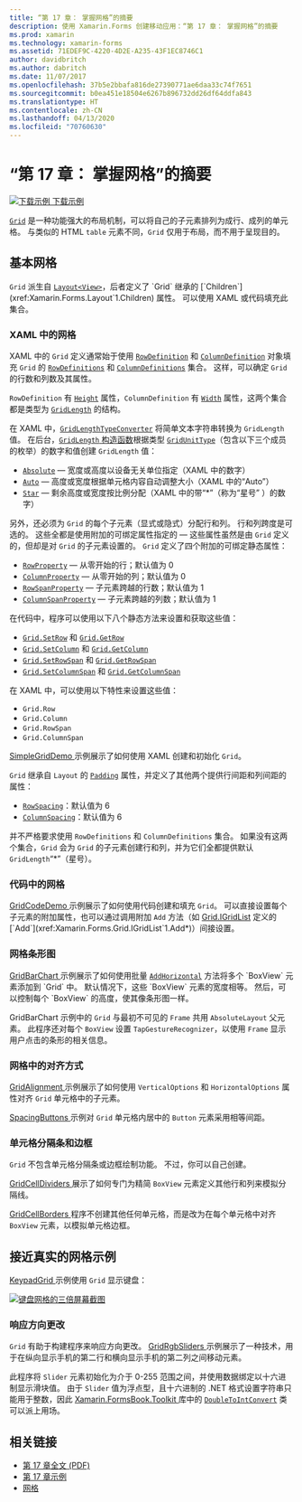 ```yaml
---
title: “第 17 章： 掌握网格”的摘要
description: 使用 Xamarin.Forms 创建移动应用：“第 17 章： 掌握网格”的摘要
ms.prod: xamarin
ms.technology: xamarin-forms
ms.assetid: 71EDEF9C-4220-4D2E-A235-43F1EC8746C1
author: davidbritch
ms.author: dabritch
ms.date: 11/07/2017
ms.openlocfilehash: 37b5e2bbafa816de27390771ae6daa33c74f7651
ms.sourcegitcommit: b0ea451e18504e6267b896732dd26df64ddfa843
ms.translationtype: HT
ms.contentlocale: zh-CN
ms.lasthandoff: 04/13/2020
ms.locfileid: "70760630"
---
```

# <a name="summary-of-chapter-17-mastering-the-grid"></a>“第 17 章： 掌握网格”的摘要

[![下载示例](~/media/shared/download.png) 下载示例](https://github.com/xamarin/xamarin-forms-book-samples/tree/master/Chapter17)

[`Grid`](xref:Xamarin.Forms.Grid) 是一种功能强大的布局机制，可以将自己的子元素排列为成行、成列的单元格。 与类似的 HTML `table` 元素不同，`Grid` 仅用于布局，而不用于呈现目的。

## <a name="the-basic-grid"></a>基本网格

`Grid` 派生自 [`Layout<View>`](xref:Xamarin.Forms.Layout`1)，后者定义了 `Grid` 继承的 [`Children`](xref:Xamarin.Forms.Layout`1.Children) 属性。 可以使用 XAML 或代码填充此集合。

### <a name="the-grid-in-xaml"></a>XAML 中的网格

XAML 中的 `Grid` 定义通常始于使用 [`RowDefinition`](xref:Xamarin.Forms.RowDefinition) 和 [`ColumnDefinition`](xref:Xamarin.Forms.ColumnDefinition) 对象填充 `Grid` 的 [`RowDefinitions`](xref:Xamarin.Forms.Grid.RowDefinitions) 和 [`ColumnDefinitions`](xref:Xamarin.Forms.Grid.ColumnDefinitions) 集合。 这样，可以确定 `Grid` 的行数和列数及其属性。

`RowDefinition` 有 [`Height`](xref:Xamarin.Forms.RowDefinition.Height) 属性，`ColumnDefinition` 有 [`Width`](xref:Xamarin.Forms.ColumnDefinition.Width) 属性，这两个集合都是类型为 [`GridLength`](xref:Xamarin.Forms.GridLength) 的结构。

在 XAML 中，[`GridLengthTypeConverter`](xref:Xamarin.Forms.GridLengthTypeConverter) 将简单文本字符串转换为 `GridLength` 值。 在后台，[`GridLength` 构造函数](xref:Xamarin.Forms.GridLength.%23ctor(System.Double,Xamarin.Forms.GridUnitType))根据类型 [`GridUnitType`](xref:Xamarin.Forms.GridUnitType)（包含以下三个成员的枚举）的数字和值创建 `GridLength` 值：

- [`Absolute`](xref:Xamarin.Forms.GridUnitType.Absolute) &mdash; 宽度或高度以设备无关单位指定（XAML 中的数字）
- [`Auto`](xref:Xamarin.Forms.GridUnitType.Auto) &mdash; 高度或宽度根据单元格内容自动调整大小（XAML 中的“Auto”）
- [`Star`](xref:Xamarin.Forms.GridUnitType.Star) &mdash; 剩余高度或宽度按比例分配（XAML 中的带“\*”（称为“星号”  ）的数字）

另外，还必须为 `Grid` 的每个子元素（显式或隐式）分配行和列。 行和列跨度是可选的。 这些全都是使用附加的可绑定属性指定的 &mdash; 这些属性虽然是由 `Grid` 定义的，但却是对 `Grid` 的子元素设置的。 `Grid` 定义了四个附加的可绑定静态属性：

- [`RowProperty`](xref:Xamarin.Forms.Grid.RowProperty) &mdash; 从零开始的行；默认值为 0
- [`ColumnProperty`](xref:Xamarin.Forms.Grid.ColumnProperty) &mdash; 从零开始的列；默认值为 0
- [`RowSpanProperty`](xref:Xamarin.Forms.Grid.RowSpanProperty) &mdash; 子元素跨越的行数；默认值为 1
- [`ColumnSpanProperty`](xref:Xamarin.Forms.Grid.ColumnSpanProperty) &mdash; 子元素跨越的列数；默认值为 1

在代码中，程序可以使用以下八个静态方法来设置和获取这些值：

- [`Grid.SetRow`](xref:Xamarin.Forms.Grid.SetRow(Xamarin.Forms.BindableObject,System.Int32)) 和 [`Grid.GetRow`](xref:Xamarin.Forms.Grid.GetRow(Xamarin.Forms.BindableObject))
- [`Grid.SetColumn`](xref:Xamarin.Forms.Grid.SetColumn(Xamarin.Forms.BindableObject,System.Int32)) 和 [`Grid.GetColumn`](xref:Xamarin.Forms.Grid.GetColumn(Xamarin.Forms.BindableObject))
- [`Grid.SetRowSpan`](xref:Xamarin.Forms.Grid.SetRowSpan(Xamarin.Forms.BindableObject,System.Int32)) 和 [`Grid.GetRowSpan`](xref:Xamarin.Forms.Grid.GetRowSpan(Xamarin.Forms.BindableObject))
- [`Grid.SetColumnSpan`](xref:Xamarin.Forms.Grid.SetColumnSpan(Xamarin.Forms.BindableObject,System.Int32)) 和 [`Grid.GetColumnSpan`](xref:Xamarin.Forms.Grid.GetColumnSpan(Xamarin.Forms.BindableObject))

在 XAML 中，可以使用以下特性来设置这些值：

- `Grid.Row`
- `Grid.Column`
- `Grid.RowSpan`
- `Grid.ColumnSpan`

[SimpleGridDemo  ](https://github.com/xamarin/xamarin-forms-book-samples/tree/master/Chapter17/SimpleGridDemo) 示例展示了如何使用 XAML 创建和初始化 `Grid`。

`Grid` 继承自 `Layout` 的 [`Padding`](xref:Xamarin.Forms.Layout.Padding) 属性，并定义了其他两个提供行间距和列间距的属性：

- [`RowSpacing`](xref:Xamarin.Forms.Grid.RowSpacing)：默认值为 6
- [`ColumnSpacing`](xref:Xamarin.Forms.Grid.ColumnSpacing)：默认值为 6

并不严格要求使用 `RowDefinitions` 和 `ColumnDefinitions` 集合。 如果没有这两个集合，`Grid` 会为 `Grid` 的子元素创建行和列，并为它们全都提供默认 `GridLength`“\*”（星号）。

### <a name="the-grid-in-code"></a>代码中的网格

[GridCodeDemo  ](https://github.com/xamarin/xamarin-forms-book-samples/tree/master/Chapter17/GridCodeDemo) 示例展示了如何使用代码创建和填充 `Grid`。 可以直接设置每个子元素的附加属性，也可以通过调用附加 `Add` 方法（如 [Grid.IGridList<T>](xref:Xamarin.Forms.Grid.IGridList`1) 定义的 [`Add`](xref:Xamarin.Forms.Grid.IGridList`1.Add*)）间接设置。

### <a name="the-grid-bar-chart"></a>网格条形图

[GridBarChart  ](https://github.com/xamarin/xamarin-forms-book-samples/tree/master/Chapter17/GridBarChart) 示例展示了如何使用批量 [`AddHorizontal`](xref:Xamarin.Forms.Grid.IGridList`1.AddHorizontal*) 方法将多个 `BoxView` 元素添加到 `Grid` 中。 默认情况下，这些 `BoxView` 元素的宽度相等。 然后，可以控制每个 `BoxView` 的高度，使其像条形图一样。

GridBarChart  示例中的 `Grid` 与最初不可见的 `Frame` 共用 `AbsoluteLayout` 父元素。 此程序还对每个 `BoxView` 设置 `TapGestureRecognizer`，以使用 `Frame` 显示用户点击的条形的相关信息。

### <a name="alignment-in-the-grid"></a>网格中的对齐方式

[GridAlignment  ](https://github.com/xamarin/xamarin-forms-book-samples/tree/master/Chapter17/GridAlignment) 示例展示了如何使用 `VerticalOptions` 和 `HorizontalOptions` 属性对齐 `Grid` 单元格中的子元素。

[SpacingButtons  ](https://github.com/xamarin/xamarin-forms-book-samples/tree/master/Chapter17/SpacingButtons) 示例对 `Grid` 单元格内居中的 `Button` 元素采用相等间距。

### <a name="cell-dividers-and-borders"></a>单元格分隔条和边框

`Grid` 不包含单元格分隔条或边框绘制功能。 不过，你可以自己创建。

[GridCellDividers  ](https://github.com/xamarin/xamarin-forms-book-samples/tree/master/Chapter17/GridCellDividers) 展示了如何专门为精简 `BoxView` 元素定义其他行和列来模拟分隔线。

[GridCellBorders  ](https://github.com/xamarin/xamarin-forms-book-samples/tree/master/Chapter17/GridCellBorders) 程序不创建其他任何单元格，而是改为在每个单元格中对齐 `BoxView` 元素，以模拟单元格边框。

## <a name="almost-real-life-grid-examples"></a>接近真实的网格示例

[KeypadGrid  ](https://github.com/xamarin/xamarin-forms-book-samples/tree/master/Chapter17/KeypadGrid) 示例使用 `Grid` 显示键盘：

[![键盘网格的三倍屏幕截图](images/ch17fg12-small.png "键盘网格")](images/ch17fg12-large.png#lightbox "键盘网格")

### <a name="responding-to-orientation-changes"></a>响应方向更改

`Grid` 有助于构建程序来响应方向更改。 [GridRgbSliders  ](https://github.com/xamarin/xamarin-forms-book-samples/tree/master/Chapter17/GridRgbSliders) 示例展示了一种技术，用于在纵向显示手机的第二行和横向显示手机的第二列之间移动元素。

此程序将 `Slider` 元素初始化为介于 0-255 范围之间，并使用数据绑定以十六进制显示滑块值。 由于 `Slider` 值为浮点型，且十六进制的 .NET 格式设置字符串只能用于整数，因此 [Xamarin.FormsBook.Toolkit  ](https://github.com/xamarin/xamarin-forms-book-samples/tree/master/Libraries/Xamarin.FormsBook.Toolkit) 库中的 [`DoubleToIntConvert`](https://github.com/xamarin/xamarin-forms-book-samples/blob/master/Libraries/Xamarin.FormsBook.Toolkit/Xamarin.FormsBook.Toolkit/DoubleToIntConverter.cs) 类可以派上用场。

## <a name="related-links"></a>相关链接

- [第 17 章全文 (PDF)](https://download.xamarin.com/developer/xamarin-forms-book/XamarinFormsBook-Ch17-Apr2016.pdf)
- [第 17 章示例](https://github.com/xamarin/xamarin-forms-book-samples/tree/master/Chapter17)
- [网格](~/xamarin-forms/user-interface/layouts/grid.md)
